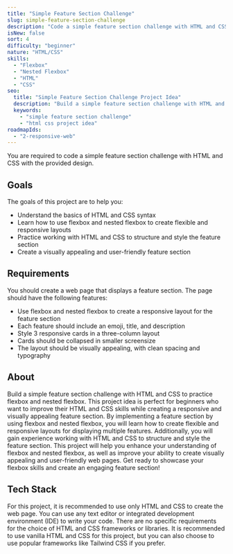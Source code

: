 ```yaml
---
title: "Simple Feature Section Challenge"
slug: simple-feature-section-challenge
description: "Code a simple feature section challenge with HTML and CSS to practice flexbox and nested flexbox."
isNew: false
sort: 4
difficulty: "beginner"
nature: "HTML/CSS"
skills:
  - "Flexbox"
  - "Nested Flexbox"
  - "HTML"
  - "CSS"
seo:
  title: "Simple Feature Section Challenge Project Idea"
  description: "Build a simple feature section challenge with HTML and CSS to practice flexbox and nested flexbox. This project idea is perfect for beginners who want to improve their HTML and CSS skills while creating a responsive and visually appealing feature section. By implementing a feature section by using flexbox and nested flexbox, you will learn how to create flexible and responsive layouts for displaying multiple features. Additionally, you will gain experience working with HTML and CSS to structure and style the feature section. This project will help you enhance your understanding of flexbox and nested flexbox, as well as improve your ability to create visually appealing and user-friendly web pages. Get ready to showcase your flexbox skills and create an engaging feature section!"
  keywords:
    - "simple feature section challenge"
    - "html css project idea"
roadmapIds:
  - "2-responsive-web"
---
```


You are required to code a simple feature section challenge with HTML and CSS with the provided design.

## Goals

The goals of this project are to help you:

- Understand the basics of HTML and CSS syntax
- Learn how to use flexbox and nested flexbox to create flexible and responsive layouts
- Practice working with HTML and CSS to structure and style the feature section
- Create a visually appealing and user-friendly feature section

## Requirements

You should create a web page that displays a feature section. The page should have the following features:

- Use flexbox and nested flexbox to create a responsive layout for the feature section
- Each feature should include an emoji, title, and description
- Style 3 responsive cards in a three-column layout
- Cards should be collapsed in smaller screensize
- The layout should be visually appealing, with clean spacing and typography

## About

Build a simple feature section challenge with HTML and CSS to practice flexbox and nested flexbox. This project idea is perfect for beginners who want to improve their HTML and CSS skills while creating a responsive and visually appealing feature section. By implementing a feature section by using flexbox and nested flexbox, you will learn how to create flexible and responsive layouts for displaying multiple features. Additionally, you will gain experience working with HTML and CSS to structure and style the feature section. This project will help you enhance your understanding of flexbox and nested flexbox, as well as improve your ability to create visually appealing and user-friendly web pages. Get ready to showcase your flexbox skills and create an engaging feature section!

## Tech Stack

For this project, it is recommended to use only HTML and CSS to create the web page. You can use any text editor or integrated development environment (IDE) to write your code. There are no specific requirements for the choice of HTML and CSS frameworks or libraries. It is recommended to use vanilla HTML and CSS for this project, but you can also choose to use popular frameworks like Tailwind CSS if you prefer.
